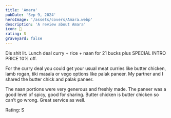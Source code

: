 ```yaml
---
title: 'Amara'
pubDate: 'Sep 9, 2024'
heroImage: '/assets/covers/Amara.webp'
description: 'A review about Amara'
icon: 🍛
rating: S
graveyard: false
---
```


Dis shit lit. Lunch deal curry + rice + naan for 21 bucks plus SPECIAL INTRO PRICE 10% off.

For the curry deal you could get your usual meat curries like butter chicken, lamb rogan, tiki masala or vego options like palak paneer. My partner and I shared the butter chick and palak paneer.

The naan portions were very generous and freshly made. The paneer was a good level of spicy, good for sharing. Butter chicken is butter chicken so can’t go wrong. Great service as well.

Rating: S
